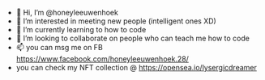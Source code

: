 - 👋 Hi, I’m @honeyleeuwenhoek
- 👀 I’m interested in meeting new people (intelligent ones XD)
- 🌱 I’m currently learning to how to code
- 💞️ I’m looking to collaborate on people who can teach me how to code
- 📫 you can msg me on FB https://www.facebook.com/honeyleeuwenhoek.28/
- you can check my NFT collection @ https://opensea.io/lysergicdreamer

<div id="badges">
  <a href="https://www.facebook.com/honeyleeuwenhoek.28/">
                <img src="https://img.shields.io/badge/-facebook-blue>
                          </a>


<!---
honeyleeuwenhoek/honeyleeuwenhoek is a ✨ special ✨ repository because its `README.md` (this file) appears on your GitHub profile.
You can click the Preview link to take a look at your changes.
--->
